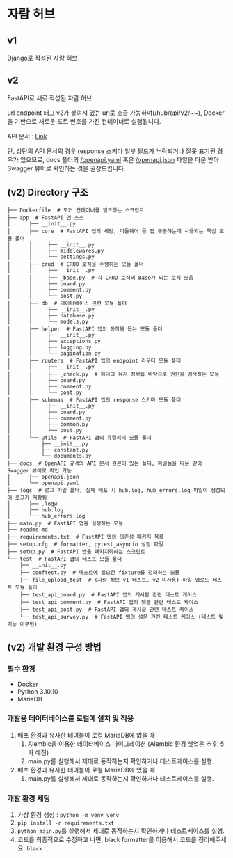# 자람 허브

## v1

Django로 작성된 자람 허브

## v2

FastAPI로 새로 작성된 자람 허브

url endpoint 태그 v2가 붙여져 있는 url로 호출 가능하며(/hub/api/v2/~~), Docker을 기반으로 새로운 포트 번호를 가진 컨테이너로 실행됩니다.

API 문서 : [Link](https://jgw.gitbook.io/jgw-hub-v2/)

단, 상단의 API 문서의 경우 response 스키마 일부 필드가 누락되거나 잘못 표기된 경우가 있으므로, 
docs 폴더의 [/openapi.yaml](docs/openapi.yaml) 혹은 [/openapi.json](docs/openapi.json) 파일을 다운 받아 Swagger 뷰어로 확인하는 것을 권장드립니다.

## (v2) Directory 구조

```
├── Dockerfile  # 도커 컨테이너를 빌드하는 스크립트
├── app  # FastAPI 앱 소스
│      ├── __init__.py
│      ├── core  # FastAPI 앱의 세팅, 미들웨어 등 앱 구동하는데 사용되는 핵심 모듈 폴더
│      │     ├── __init__.py
│      │     ├── middlewares.py
│      │     └── settings.py
│      ├── crud  # CRUD 로직을 수행하는 모듈 폴더
│      │     ├── __init__.py
│      │     ├── _base.py  # 각 CRUD 로직의 Base가 되는 로직 모음
│      │     ├── board.py
│      │     ├── comment.py
│      │     └── post.py
│      ├── db  # 데이터베이스 관련 모듈 폴더
│      │     ├── __init__.py
│      │     ├── database.py
│      │     └── models.py
│      ├── helper  # FastAPI 앱의 동작을 돕는 모듈 폴더
│      │     ├── __init__.py
│      │     ├── exceptions.py
│      │     ├── logging.py
│      │     └── pagination.py
│      ├── routers  # FastAPI 앱의 endpoint 라우터 모듈 폴더
│      │     ├── __init__.py
│      │     ├── _check.py  # 헤더의 유저 정보를 바탕으로 권한을 검사하는 모듈
│      │     ├── board.py
│      │     ├── comment.py
│      │     └── post.py
│      ├── schemas  # FastAPI 앱의 response 스키마 모듈 폴더
│      │     ├── __init__.py
│      │     ├── board.py
│      │     ├── comment.py
│      │     ├── common.py
│      │     └── post.py
│      └── utils  # FastAPI 앱의 유틸리티 모듈 폴더
│          ├── __init__.py
│          ├── constant.py
│          └── documents.py
├── docs  # OpenAPI 규격의 API 문서 원본이 있는 폴더, 파일들을 다운 받아 Swagger 뷰어로 확인 가능
│      ├── openapi.json
│      └── openapi.yaml
├── logs  # 로그 파일 폴더, 실제 배포 시 hub.log, hub_errors.log 파일이 생성되어 로그가 저장됨
│      ├── .logw
│      ├── hub.log
│      └── hub_errors.log
├── main.py  # FastAPI 앱을 실행하는 모듈
├── readme.md
├── requirements.txt  # FastAPI 앱의 의존성 패키지 목록
├── setup.cfg  # formatter, pytest_asyncio 설정 파일
├── setup.py  # FastAPI 앱을 패키지화하는 스크립트
└── test  # FastAPI 앱의 테스트 모듈 폴더
    ├── __init__.py
    ├── conftest.py  # 테스트에 필요한 fixture를 정의하는 모듈
    ├── file_upload_test  # (자람 허브 v1 테스트, v2 미사용) 파일 업로드 테스트 모듈 폴더
    ├── test_api_board.py  # FastAPI 앱의 게시판 관련 테스트 케이스
    ├── test_api_comment.py  # FastAPI 앱의 댓글 관련 테스트 케이스
    ├── test_api_post.py  # FastAPI 앱의 게시글 관련 테스트 케이스
    └── test_api_survey.py  # FastAPI 앱의 설문 관련 테스트 케이스 (테스트 및 기능 미구현)
```

## (v2) 개발 환경 구성 방법

### 필수 환경
- Docker
- Python 3.10.10
- MariaDB

### 개발용 데이터베이스를 로컬에 설치 및 적용
1. 배포 환경과 유사한 테이블이 로컬 MariaDB에 없을 때
   1. Alembic을 이용한 데이터베이스 마이그레이션 (Alembic 환경 셋업은 추후 추가 예정)
   2. main.py를 실행해서 제대로 동작하는지 확인하거나 테스트케이스를 실행.
2. 배포 환경과 유사한 테이블이 로컬 MariaDB에 있을 때
   1. main.py를 실행해서 제대로 동작하는지 확인하거나 테스트케이스를 실행.

### 개발 환경 세팅
1. 가상 환경 생성 : `python -m venv venv`
2. `pip install -r requirements.txt`
3. `python main.py`를 실행해서 제대로 동작하는지 확인하거나 테스트케이스를 실행.
4. 코드를 최종적으로 수정하고 나면, black formatter를 이용해서 코드를 정리해주세요: `black .`
